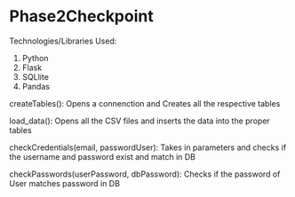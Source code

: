 # Phase2Checkpoint

Technologies/Libraries Used:
1. Python
2. Flask
3. SQLlite
4. Pandas

createTables(): Opens a connenction and Creates all the respective tables

load_data(): Opens all the CSV files and inserts the data into the proper tables

checkCredentials(email, passwordUser): Takes in parameters and checks if the username and password exist and match in DB

checkPasswords(userPassword, dbPassword): Checks if the password of User matches password in DB
